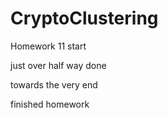 # CryptoClustering

Homework 11 start

just over half way done

towards the very end

finished homework